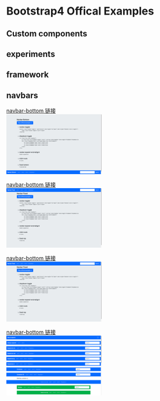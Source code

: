 # Bootstrap4 Offical Examples
## Custom components
## experiments
## framework
## navbars
[navbar-bottom 链接](https://github.com/colorain549/bootstrap4-examples/blob/master/navbars/navbar-bottom.html)   
<img src="https://github.com/colorain549/bootstrap4-examples/blob/master/navbars/images/1.png" width="50%" height="50%">

[navbar-bottom 链接](https://github.com/colorain549/bootstrap4-examples/blob/master/navbars/navbar-fixed.html)   
<img src="https://github.com/colorain549/bootstrap4-examples/blob/master/navbars/images/2.png" width="50%" height="50%">

[navbar-bottom 链接](https://github.com/colorain549/bootstrap4-examples/blob/master/navbars/navbar-static.html)   
<img src="https://github.com/colorain549/bootstrap4-examples/blob/master/navbars/images/3.png" width="50%" height="50%">

[navbar-bottom 链接](https://github.com/colorain549/bootstrap4-examples/blob/master/navbars/navbars.html)   
<img src="https://github.com/colorain549/bootstrap4-examples/blob/master/navbars/images/4.png" width="50%" height="0%">


